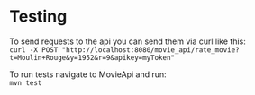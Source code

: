 # Testing

To send requests to the api you can send them via curl like this:<br>
```curl -X POST "http://localhost:8080/movie_api/rate_movie?t=Moulin+Rouge&y=1952&r=9&apikey=myToken"```<br>

To run tests navigate to MovieApi and run:<br>
```mvn test```